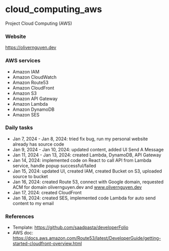 # cloud_computing_aws
Project Cloud Computing (AWS)

### Website

https://olivernguyen.dev

### AWS services

* Amazon IAM
* Amazon CloudWatch
* Amazon Route53
* Amazon CloudFront
* Amazon S3
* Amazon API Gateway
* Amazon Lambda
* Amazon DynamoDB
* Amazon SES

### Daily tasks

* Jan 7, 2024 - Jan 8, 2024: tried fix bug, run my personal website already has source code
* Jan 9, 2024 - Jan 10, 2024: updated content, added UI Send A Message
* Jan 11, 2024 - Jan 13, 2024: created Lambda, DynamoDB, API Gateway
* Jan 14, 2024: implemented code on React to call API from Lambda service, handle popup successful/failed
* Jan 15, 2024: updated UI, created IAM, created Bucket on S3, uploaded source to bucket
* Jan 16, 2024: created Route 53, connect with Google domain, requested ACM for domain olivernguyen.dev and www.olivernguyen.dev
* Jan 17, 2024: created CloudFront 
* Jan 18, 2024: created SES, implemented code Lambda for auto send content to my email
  
### References
* Template: https://github.com/saadpasta/developerFolio
* AWS doc: https://docs.aws.amazon.com/Route53/latest/DeveloperGuide/getting-started-cloudfront-overview.html


